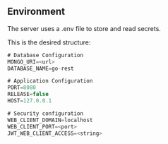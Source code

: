 ## Environment

The server uses a .env file to store and read secrets.

This is the desired structure:

```js
# Database Configuration
MONGO_URI=<url>
DATABASE_NAME=go-rest

# Application Configuration
PORT=8080
RELEASE=false
HOST=127.0.0.1

# Security configuration
WEB_CLIENT_DOMAIN=localhost
WEB_CLIENT_PORT=<port>
JWT_WEB_CLIENT_ACCESS=<string>
```
